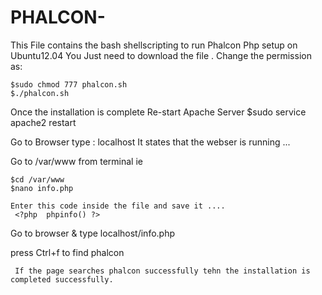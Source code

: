 # PHALCON-

This File contains the bash shellscripting to run Phalcon Php setup on Ubuntu12.04
You Just need to download the file .
Change the permission as:

    $sudo chmod 777 phalcon.sh
    $./phalcon.sh
    
Once the installation is complete 
Re-start Apache Server
    $sudo service apache2 restart
    
Go to Browser type :
    localhost
    It states that the webser is running ...
    
Go to /var/www from terminal ie

    $cd /var/www
    $nano info.php
     
    Enter this code inside the file and save it ....
     <?php  phpinfo() ?>
     
 Go to browser & type 
     localhost/info.php
     
press Ctrl+f to find phalcon 
     
     If the page searches phalcon successfully tehn the installation is completed successfully.
     
     
     
     
     
    
